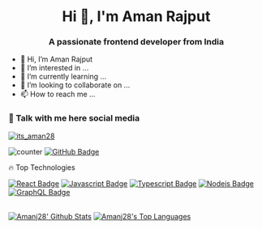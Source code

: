 
<h1 align="center">Hi 👋, I'm Aman Rajput</h1>
<h3 align="center">A passionate frontend developer from India</h3>



- 👋 Hi, I’m Aman Rajput
- 👀 I’m interested in ...
- 🌱 I’m currently learning ...
- 💞️ I’m looking to collaborate on ...
- 📫 How to reach me ...

### 💬 Talk with me here social media
<p align="left"> <a href="https://twitter.com/its_aman28" target="blank"><img src="https://img.shields.io/twitter/follow/its_aman28?logo=twitter&style=for-the-badge" alt="its_aman28" /></a> </p> 


![counter](https://en4xilm51szg60h.m.pipedream.net/favicon.ico) 
 <a href="https://github.com/amanj28?tab=followers"><img src="https://img.shields.io/github/followers/amanj28?label=Followers&style=social" alt="GitHub Badge"></a>






🔥 Top Technologies

<!-- TODO: Make technologies links takes you to repositories -->

[![React Badge](https://img.shields.io/badge/-React-61DBFB?style=for-the-badge&labelColor=black&logo=react&logoColor=61DBFB)](#) [![Javascript Badge](https://img.shields.io/badge/-Javascript-F0DB4F?style=for-the-badge&labelColor=black&logo=javascript&logoColor=F0DB4F)](#) [![Typescript Badge](https://img.shields.io/badge/-Typescript-007acc?style=for-the-badge&labelColor=black&logo=typescript&logoColor=007acc)](#) [![Nodejs Badge](https://img.shields.io/badge/-Nodejs-3C873A?style=for-the-badge&labelColor=black&logo=node.js&logoColor=3C873A)](#) [![GraphQL Badge](https://img.shields.io/badge/-GraphQl-e535ab?style=for-the-badge&labelColor=black&logo=node.js&logoColor=e535ab)](#)


 <br/>
    <a href="https://github.com/amanj28/github-readme-stats"><img alt="Amanj28' Github Stats" src="https://github-readme-stats.vercel.app/api?username=Amanj28&show_icons=true&count_private=true&theme=react&hide_border=true&bg_color=0D1117" /></a>
  <a href="https://github.com/amanj28/github-readme-stats"><img alt="Amanj28's Top Languages" src="https://github-readme-stats.vercel.app/api/top-langs/?username=Amanj28&langs_count=8&count_private=true&layout=compact&theme=react&hide_border=true&bg_color=0D1117" /></a> 
